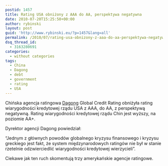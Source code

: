 ```yaml
---
postid: 1457
title: Rating USA obniżony z AAA do AA, perspektywa negatywna
date: 2010-07-20T15:25:50+00:00
author: rybinski
layout: post
guid: 'http://www.rybinski.eu/?p=1457&lang=all'
permalink: /2010/07/rating-usa-obnizony-z-aaa-do-aa-perspektywa-negatywna/
dsq_thread_id:
  - 3163280691
categories:
  - without categories
tags:
  - China
  - Dagong
  - debt
  - government
  - rating
  - USA
---
```

Chińska agencja ratingowa [Dagong](http://www.dagongcredit.com/dagongweb/english/index.php) Global Credit Rating obniżyła rating wiarygodności kredytowej rządu USA z AAA, do AA, z perspektywą negatywną. Rating wiarygodności kredytowej rządu Chin jest wyższy, na poziomie AA+.

Dyrektor agencji Dagong powiedział:

“Jednym z głównych powodów globalnego kryzysu finansowego i kryzysu greckiego jest fakt, że system międzynarodowych ratingów nie był w stanie rzetelnie odzwierciedlić wiarygodności kredytowej wierzycieli”.

Ciekawe jak ten ruch skomentują trzy amerykańskie agencje ratingowe.
